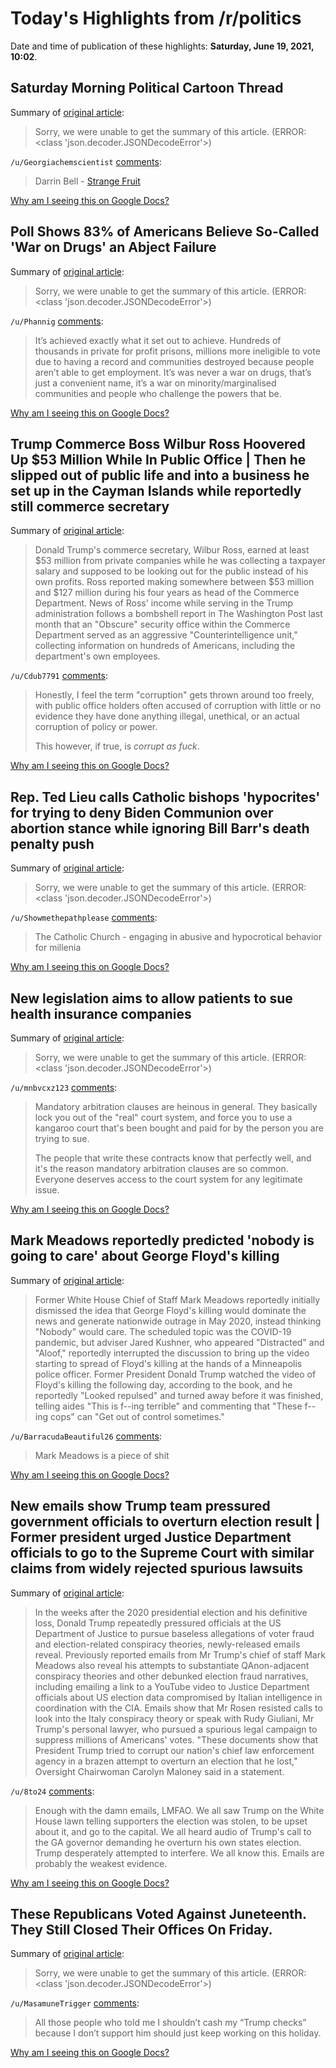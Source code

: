 # Today's Highlights from /r/politics

Date and time of publication of these highlights: **Saturday, June 19, 2021, 10:02**.

## Saturday Morning Political Cartoon Thread

Summary of [original article](https://www.reddit.com/r/politics/comments/o3i7yl/saturday_morning_political_cartoon_thread/):

> Sorry, we were unable to get the summary of this article. (ERROR: <class 'json.decoder.JSONDecodeError'>)

`/u/Georgiachemscientist` [comments](https://www.reddit.com/r/politics/comments/o3i7yl/saturday_morning_political_cartoon_thread/):

> Darrin Bell - [Strange Fruit](https://www.arcamax.com/politics/editorialcartoons/darrinbell/s-2531211)

[Why am I seeing this on Google Docs?](https://docs.google.com/document/d/1Dc6We63vOXIZsc0op-Bt4abqkYjXzOigalQqFxmvvbM/edit?usp=sharing)

## Poll Shows 83% of Americans Believe So-Called 'War on Drugs' an Abject Failure

Summary of [original article](https://www.commondreams.org/news/2021/06/09/poll-shows-83-americans-believe-so-called-war-drugs-abject-failure):

> Sorry, we were unable to get the summary of this article. (ERROR: <class 'json.decoder.JSONDecodeError'>)

`/u/Phannig` [comments](https://www.reddit.com/r/politics/comments/o3czxj/poll_shows_83_of_americans_believe_socalled_war/):

> It’s achieved exactly what it set out to achieve. Hundreds of thousands in private for profit prisons, millions more ineligible to vote due to having a record and communities destroyed because people aren’t able to get employment. It’s was never a war on drugs, that’s just a convenient name, it’s a war on minority/marginalised communities and people who challenge the powers that be.

[Why am I seeing this on Google Docs?](https://docs.google.com/document/d/1Dc6We63vOXIZsc0op-Bt4abqkYjXzOigalQqFxmvvbM/edit?usp=sharing)

## Trump Commerce Boss Wilbur Ross Hoovered Up $53 Million While In Public Office | Then he slipped out of public life and into a business he set up in the Cayman Islands while reportedly still commerce secretary

Summary of [original article](https://www.huffpost.com/entry/wilbur-ross-53-million-commerce-head-finance-report_n_60cd5ceae4b01af0c2706d30):

> Donald Trump's commerce secretary, Wilbur Ross, earned at least $53 million from private companies while he was collecting a taxpayer salary and supposed to be looking out for the public instead of his own profits. Ross reported making somewhere between $53 million and $127 million during his four years as head of the Commerce Department. News of Ross' income while serving in the Trump administration follows a bombshell report in The Washington Post last month that an "Obscure" security office within the Commerce Department served as an aggressive "Counterintelligence unit," collecting information on hundreds of Americans, including the department's own employees.

`/u/Cdub7791` [comments](https://www.reddit.com/r/politics/comments/o3hbne/trump_commerce_boss_wilbur_ross_hoovered_up_53/):

> Honestly, I feel the term "corruption" gets thrown around too freely, with public office holders often accused of corruption with little or no evidence they have done anything illegal, unethical, or an actual corruption of policy or power.
> 
> This however, if true, is *corrupt as fuck*.

[Why am I seeing this on Google Docs?](https://docs.google.com/document/d/1Dc6We63vOXIZsc0op-Bt4abqkYjXzOigalQqFxmvvbM/edit?usp=sharing)

## Rep. Ted Lieu calls Catholic bishops 'hypocrites' for trying to deny Biden Communion over abortion stance while ignoring Bill Barr's death penalty push

Summary of [original article](https://www.businessinsider.com/ted-lieu-catholic-bishops-are-hypocrites-for-biden-communion-issue-2021-6):

> Sorry, we were unable to get the summary of this article. (ERROR: <class 'json.decoder.JSONDecodeError'>)

`/u/Showmethepathplease` [comments](https://www.reddit.com/r/politics/comments/o389um/rep_ted_lieu_calls_catholic_bishops_hypocrites/):

> The Catholic Church - engaging in abusive and hypocrotical behavior for millenia

[Why am I seeing this on Google Docs?](https://docs.google.com/document/d/1Dc6We63vOXIZsc0op-Bt4abqkYjXzOigalQqFxmvvbM/edit?usp=sharing)

## New legislation aims to allow patients to sue health insurance companies

Summary of [original article](https://www.cnbc.com/2021/06/18/new-bill-aims-to-allow-patients-to-sue-health-insurance-companies-.html):

> Sorry, we were unable to get the summary of this article. (ERROR: <class 'json.decoder.JSONDecodeError'>)

`/u/mnbvcxz123` [comments](https://www.reddit.com/r/politics/comments/o3eyuy/new_legislation_aims_to_allow_patients_to_sue/):

> Mandatory arbitration clauses are heinous in general. They basically lock you out of the "real" court system, and force you to use a kangaroo court that's been bought and paid for by the person you are trying to sue.  
> 
> The people that write these contracts know that perfectly well, and it's the reason mandatory arbitration clauses are so common.  Everyone deserves access to the court system for any legitimate issue.

[Why am I seeing this on Google Docs?](https://docs.google.com/document/d/1Dc6We63vOXIZsc0op-Bt4abqkYjXzOigalQqFxmvvbM/edit?usp=sharing)

## Mark Meadows reportedly predicted 'nobody is going to care' about George Floyd's killing

Summary of [original article](https://theweek.com/mark-meadows/1001717/mark-meadows-reportedly-predicted-nobody-is-going-to-care-about-george-floyds):

> Former White House Chief of Staff Mark Meadows reportedly initially dismissed the idea that George Floyd's killing would dominate the news and generate nationwide outrage in May 2020, instead thinking "Nobody" would care. The scheduled topic was the COVID-19 pandemic, but adviser Jared Kushner, who appeared "Distracted" and "Aloof," reportedly interrupted the discussion to bring up the video starting to spread of Floyd's killing at the hands of a Minneapolis police officer. Former President Donald Trump watched the video of Floyd's killing the following day, according to the book, and he reportedly "Looked repulsed" and turned away before it was finished, telling aides "This is f--ing terrible" and commenting that "These f--ing cops" can "Get out of control sometimes."

`/u/BarracudaBeautiful26` [comments](https://www.reddit.com/r/politics/comments/o3eq0b/mark_meadows_reportedly_predicted_nobody_is_going/):

> Mark Meadows is a piece of shit

[Why am I seeing this on Google Docs?](https://docs.google.com/document/d/1Dc6We63vOXIZsc0op-Bt4abqkYjXzOigalQqFxmvvbM/edit?usp=sharing)

## New emails show Trump team pressured government officials to overturn election result | Former president urged Justice Department officials to go to the Supreme Court with similar claims from widely rejected spurious lawsuits

Summary of [original article](https://www.independent.co.uk/news/world/americas/us-politics/trump-emails-election-voter-fraud-b1866389.html):

> In the weeks after the 2020 presidential election and his definitive loss, Donald Trump repeatedly pressured officials at the US Department of Justice to pursue baseless allegations of voter fraud and election-related conspiracy theories, newly-released emails reveal. Previously reported emails from Mr Trump's chief of staff Mark Meadows also reveal his attempts to substantiate QAnon-adjacent conspiracy theories and other debunked election fraud narratives, including emailing a link to a YouTube video to Justice Department officials about US election data compromised by Italian intelligence in coordination with the CIA. Emails show that Mr Rosen resisted calls to look into the Italy conspiracy theory or speak with Rudy Giuliani, Mr Trump's personal lawyer, who pursued a spurious legal campaign to suppress millions of Americans' votes. "These documents show that President Trump tried to corrupt our nation's chief law enforcement agency in a brazen attempt to overturn an election that he lost," Oversight Chairwoman Carolyn Maloney said in a statement.

`/u/8to24` [comments](https://www.reddit.com/r/politics/comments/o3f5l5/new_emails_show_trump_team_pressured_government/):

> Enough with the damn emails, LMFAO. We all saw Trump on the White House lawn telling supporters the election was stolen, to be upset about it, and go to the capital. We all heard audio of Trump's call to the GA governor demanding he overturn his own states election. Trump desperately attempted to interfere. We all know this. Emails are probably the weakest evidence.

[Why am I seeing this on Google Docs?](https://docs.google.com/document/d/1Dc6We63vOXIZsc0op-Bt4abqkYjXzOigalQqFxmvvbM/edit?usp=sharing)

## These Republicans Voted Against Juneteenth. They Still Closed Their Offices On Friday.

Summary of [original article](https://www.buzzfeednews.com/article/kadiagoba/republicans-vote-against-juneteenth-close-offices):

> Sorry, we were unable to get the summary of this article. (ERROR: <class 'json.decoder.JSONDecodeError'>)

`/u/MasamuneTrigger` [comments](https://www.reddit.com/r/politics/comments/o33sjv/these_republicans_voted_against_juneteenth_they/):

> All those people who told me I shouldn’t cash my “Trump checks” because I don’t support him should just keep working on this holiday.

[Why am I seeing this on Google Docs?](https://docs.google.com/document/d/1Dc6We63vOXIZsc0op-Bt4abqkYjXzOigalQqFxmvvbM/edit?usp=sharing)

